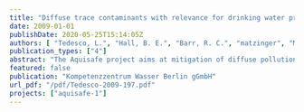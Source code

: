 ```yaml
---
title: "Diffuse trace contaminants with relevance for drinking water production in rural and semi-rural areas"
date: 2009-01-01
publishDate: 2020-05-25T15:14:05Z
authors: [ "Tedesco, L.", "Hall, B. E.", "Barr, R. C.", "matzinger", "Morel-Fatio, A." ]
publication_types: ["4"]
abstract: "The Aquisafe project aims at mitigation of diffuse pollution from agricultural sources to protect surface water resources. The first project phase (2007-2009) focused on the review of available information and preliminary tests regarding (i) most relevant contaminants, (ii) system-analytical tools to assess sources and pathways of diffuse agricultural pollution, (iii) the potential of mitigation zones, such as wetlands or riparian buffers, to reduce diffuse agricultural pollution of surface waters and (iv) experimental setups to simulate mitigation zones under controlled conditions. The present report deals with (i), providing information on trace substances, which enter surface water predominantly via diffuse sources in rural or semi-rural environments. In particular, it provides a priority list of relevant substances to aid planning of monitoring programs at waterworks, which abstract surface water from rural watersheds, for which information on substance use is sparse. As this ranking is limited to substances for which broad data sets are available from literature, it is compared to actual screening programs in predominantly rural catchments in Brittany (France) and Indiana (USA). The literature review identified pesticides as the dominant known diffuse contaminant group in rural and semi-rural settings (section 2.1). This is confirmed for the agriculturally dominated Ic Catchment in France and Upper White River Watershed in the USA, where pesticides were found to dominate the diffuse source compounds (section 3). Seven agricultural pesticides were detected in the Ic Catchment with AMPA and atrazine being the most common compounds, detected in 54 % and 41 % of all the samples, respectively. In the White River Basin 26 of the 38 detected compounds were pesticides making them the largest group of chemicals detected. Based on literature values on pesticide detection in surface waters in Germany, France and the USA, a priority list was established in section 2.2 of this report (see Table on page vi). Only seven substances were among the 20 most relevant pesticides, both in the USA and in Europe. Accordingly, US and European substances are distinguished in the priority list. Most frequently detected substances were atrazine, metolachlor and simazine for the USA, AMPA (metabolite of glyphosate), diuron and atrazine for France and diuron, atrazine and isoproturon for Germany. The importance of atrazine in Europe is interesting, since it was already banned at the time of the monitoring, indicating the high persistency of atrazine in groundwater. In some cases in Germany, concentrations in surface waters were found to follow typical seasonal application patterns, indicating illegal use (pers. Comm.. M. Bach). Although the list of substances in the USA and in Europe differ, there is an agreement to the fact that many of the pesticides applied in agriculture find their way into surface waters. The concentrations found are often beyond 0.1 µg/L. For the EU this level already corresponds to the drinking water limit. Thus, if surface water is used for drinking water production pesticides seem to be of high relevance. In finished drinking water, frequently-used Isoproturon and Bentazon were most frequently detected in Germany and France. The importance for drinking water production is emphasized by frequent detections above 0.1 µg/L in finished drinking water in nine waterworks in the US. Regarding drinking water regulation, the thresholds in the USA are substance-specific and generally more than one magnitude higher than 0.1 µg/L. As a result threshold exceedance was mainly found for Atrazine. In terms of treatability in water works, the priority list includes the efficiency of classical treatment (flocculation, filtration, ozonation) and of powdered activated carbon (PAC), which is often added in emergency situations. Particularly problematic are triazines (such as atrazine), phenoxy-type substances (such as 2,4-D and Mecoprop) and Anilides/Anilines (such as Metolachlor and Acetochlor). The pesticides found in the screenings are in good agreement with the priority list of most problematic pesticides for the US and Europe. AMPA and atrazine, the substances detected most frequently in the Ic catchment, as well as 2,4-D and dichlorprop, which were found in high concentrations > 0.1 µg/L in one sample are all included in the Europe top 20 of the priority list. Other substances on the list may not have been found because they were not measured, because of relatively high analytical detection limits of the screening or simply because they are not used in the basin, dominated by corn and wheat cultures. In the White River Basin, atrazine, acetochlor and simazine were detected at concentrations exceeding early warning levels utilized by several states in the United States, indicating their high relevance concerning drinking water production. They are also included in the US top 20 of the priority list. The priority list is a reliable basis for potentially problematic pesticides. It can thus be used as a starting point for monitoring programs in rural catchments, where no specific information on pesticide use are available. If looking for pesticides in surface water, it is important to take times of application of regarded pesticides into consideration, as shown by strong fluctuations in atrazine concentrations in the source water of a waterworks in Indiana (Figure 12 of this report). The screening results indicate that also other contaminants than pesticides may play a role in rural catchments. In the screening in the semi-rural catchments in Indiana, twelve of the detected 38 substances were not pesticides, but belonged to other groups, such as domestic use products, manufacturing additives or gasoline hydrocarbons. Of these twelve substances, seven were only found in one of the two catchments, showing a strong catchment-specific relationship. The findings indicate that other substances than pesticides may be of local importance, though in the case study all 12 substances were at least 50-fold below human health benchmarks (if defined). We conclude that the pesticide priority list given below is a good starting point for diffuse pollution screening even though it may possibly not be sufficient if major local influences, such as factories, large roads with stormwater discharges, CSO or specific local pesticide uses are present."
featured: false
publication: "Kompetenzzentrum Wasser Berlin gGmbH"
url_pdf: "/pdf/Tedesco-2009-197.pdf"
projects: ["aquisafe-1"]
---
```


